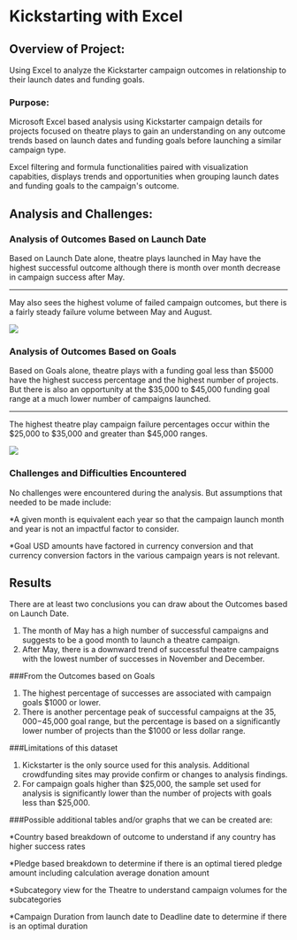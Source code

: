 # Kickstarting with Excel

## Overview of Project:

Using Excel to analyze the Kickstarter campaign outcomes in relationship to their launch dates and funding goals.

### Purpose:

Microsoft Excel based analysis using Kickstarter campaign details for projects focused on theatre plays to gain an understanding on any outcome trends based on launch dates and funding goals before launching a similar campaign type. 

Excel filtering and formula functionalities paired with visualization capabities, displays trends and opportunities when grouping launch dates and funding goals to the campaign's outcome.

## Analysis and Challenges:

### Analysis of Outcomes Based on Launch Date

Based on Launch Date alone, theatre plays launched in May have the highest successful outcome although there is month over month decrease in campaign success after May.

---
May also sees the highest volume of failed campaign outcomes, but there is a fairly steady failure volume between May and August.  

![](images/Theatre_Outcomes_vs_Launch)

### Analysis of Outcomes Based on Goals

Based on Goals alone, theatre plays with a funding goal less than $5000 have the highest success percentage and the highest number of projects.  But there is also an opportunity at the $35,000 to $45,000 funding goal range at a much lower number of campaigns launched.

---
The highest theatre play campaign failure percentages occur within the $25,000 to $35,000 and greater than $45,000 ranges.

![](images/Outcomes_vs_Goals)

### Challenges and Difficulties Encountered

No challenges were encountered during the analysis. But assumptions that needed to be made include:

*A given month is equivalent each year so that the campaign launch month and year is not an impactful factor to consider.

*Goal USD amounts have factored in currency conversion and that currency conversion factors in the various campaign years is not relevant.


## Results

There are at least two conclusions you can draw about the Outcomes based on Launch Date.

1) The month of May has a high number of successful campaigns and suggests to be a good month to launch a theatre campaign.
2) After May, there is a downward trend of successful theatre campaigns with the lowest number of successes in November and December.

###From the Outcomes based on Goals
1) The highest percentage of successes are associated with campaign goals $1000 or lower.
2) There is another percentage peak of successful campaigns at the $35,000-$45,000 goal range, but the percentage is based on a significantly lower number of projects than the $1000 or less dollar range.

###Limitations of this dataset
1) Kickstarter is the only source used for this analysis.  Additional crowdfunding sites may provide confirm or changes to analysis findings.
2) For campaign goals higher than $25,000, the sample set used for analysis is significantly lower than the number of projects with goals less than $25,000.

###Possible additional tables and/or graphs that we can be created are:

*Country based breakdown of outcome to understand if any country has higher success rates

*Pledge based breakdown to determine if there is an optimal tiered pledge amount including calculation average donation amount

*Subcategory view for the Theatre to understand campaign volumes for the subcategories

*Campaign Duration from launch date to Deadline date to determine if there is an optimal duration
